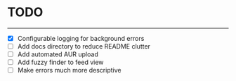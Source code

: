 # TODO
___

 - [x] Configurable logging for background errors
 - [ ] Add docs directory to reduce README clutter
 - [ ] Add automated AUR upload
 - [ ] Add fuzzy finder to feed view
 - [ ] Make errors much more descriptive
